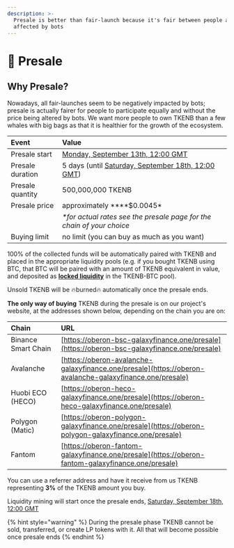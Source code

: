 ```yaml
---
description: >-
  Presale is better than fair-launch because it's fair between people and not
  affected by bots
---
```


# 🌟 Presale

## **Why Presale?** <a id="why-presale"></a>

Nowadays, all fair-launches seem to be negatively impacted by bots; presale is actually fairer for people to participate equally and without the price being altered by bots. We want more people to own TKENB than a few whales with big bags as that it is healthier for the growth of the ecosystem.

| Event | Value |
| :--- | :--- |
| Presale start | [Monday, September 13th, 12:00 GMT](https://www.timeanddate.com/countdown/generic?iso=2021-09-13T12:00:00Z&font=sanserif&p0=1440&csz=1&msg=TKENB%20Presale%20start) |
| Presale duration | 5 days \(until [Saturday, September 18th, 12:00 GMT](https://www.timeanddate.com/countdown/generic?iso=2021-09-18T12:00:00Z&font=sanserif&p0=1440&csz=1&msg=TKENB%20Presale%20end)\) |
| Presale quantity | 500,000,000 TKENB |
| Presale price | approximately ****$0.0045\* |
|  | _\*for actual rates see the presale page for the chain of your choice_ |
| Buying limit | no limit \(you can buy as much as you want\) |

100% of the collected funds will be automatically paired with TKENB and placed in the appropriate liquidity pools \(e.g. if you bought TKENB using BTC, that BTC will be paired with an amount of TKENB equivalent in value, and deposited as [**locked liquidity**](features/locked-liquidity.md) in the TKENB-BTC pool\).

Unsold TKENB will be 🔥burned🔥 automatically once the presale ends.

**The only way of buying** TKENB during the presale is on our project's website, at the addresses shown below, depending on the chain you are on:

| Chain | URL |
| :--- | :--- |
| Binance Smart Chain | [https://oberon-bsc-galaxyfinance.one/presale](https://oberon-bsc-galaxyfinance.one/presale) |
| Avalanche | [https://oberon-avalanche-galaxyfinance.one/presale](https://oberon-avalanche-galaxyfinance.one/presale) |
| Huobi ECO \(HECO\) | [https://oberon-heco-galaxyfinance.one/presale](https://oberon-heco-galaxyfinance.one/presale) |
| Polygon \(Matic\) | [https://oberon-polygon-galaxyfinance.one/presale](https://oberon-polygon-galaxyfinance.one/presale) |
| Fantom | [https://oberon-fantom-galaxyfinance.one/presale](https://oberon-fantom-galaxyfinance.one/presale) |

You can use a referrer address and have it receive from us TKENB representing **3%** of the TKENB amount you buy.

Liquidity mining will start once the presale ends, [Saturday, September 18th, 12:00 GMT](https://www.timeanddate.com/countdown/generic?iso=2021-09-18T12:00:00Z&font=sanserif&p0=1440&csz=1&msg=TKENB%20liquidity%20mining)

{% hint style="warning" %}
During the presale phase TKENB cannot be sold, transferred, or create LP tokens with it. All that will become possible once presale ends
{% endhint %}

